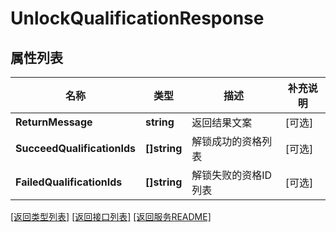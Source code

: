 # UnlockQualificationResponse

## 属性列表

名称 | 类型 | 描述 | 补充说明
------------ | ------------- | ------------- | -------------
**ReturnMessage** | **string** | 返回结果文案 | [可选] 
**SucceedQualificationIds** | **[]string** | 解锁成功的资格列表 | [可选] 
**FailedQualificationIds** | **[]string** | 解锁失败的资格ID列表 | [可选] 

[\[返回类型列表\]](README.md#类型列表)
[\[返回接口列表\]](README.md#接口列表)
[\[返回服务README\]](README.md)


